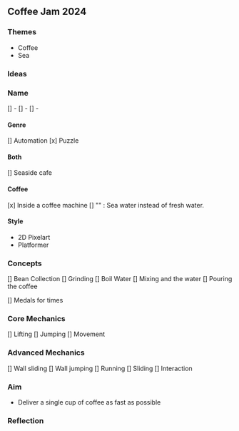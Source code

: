 ## Coffee Jam 2024

### Themes

- Coffee
- Sea

### Ideas

### Name

[] -
[] -
[] -

#### Genre

[] Automation
[x] Puzzle

#### Both

[] Seaside cafe

#### Coffee

[x] Inside a coffee machine
[] "" : Sea water instead of fresh water.

#### Style

- 2D Pixelart
- Platformer

### Concepts

[] Bean Collection
[] Grinding
[] Boil Water
[] Mixing and the water
[] Pouring the coffee

[] Medals for times

### Core Mechanics

[] Lifting
[] Jumping
[] Movement

### Advanced Mechanics

[] Wall sliding
[] Wall jumping
[] Running
[] Sliding
[] Interaction

### Aim

- Deliver a single cup of coffee as fast as possible

### Reflection
